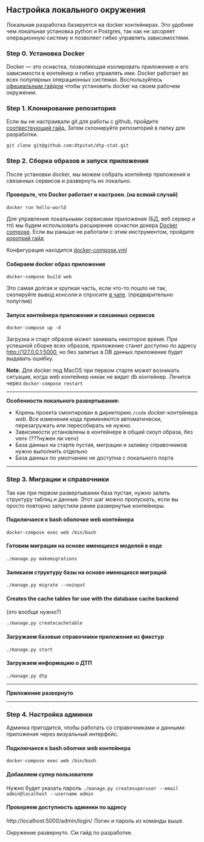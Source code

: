 ##  Настройка локального окружения
Локальная разработка базируется на docker контейнерах. Это удобнее чем локальная установка python и Postgres, так как не засоряет операционную систему и позволяет гибко управлять зависимостями.

### Step 0. Установка Docker
Docker — это оснастка, позволяющая изолировать приложение и его зависимости в контейнер и гибко управлять ими. Docker работает во всех популярных операционных системах. 
Воспользуйтесь [официальным гайдом](https://docs.docker.com/desktop/) чтобы установить docker на своем рабочем окружении.

### Step 1. Клонирование репозитория
Если вы не настраивали git для работы с github, пройдите [соотвествующий гайд.](https://docs.github.com/en/get-started/quickstart) Затем склонируйте репозиторий в папку для разработки.
```
git clone git@github.com:dtpstat/dtp-stat.git
``` 

### Step 2. Сборка образов и запуск приложения
После установки docker, мы можем собрать контейнер приложения и связанных сервисов и развернуть их локально.

#### Проверьте, что Docker работает и настроен. (на всякий случай) 
```
docker run hello-world
``` 
Для управления локальными сервисами приложения (БД, веб сервер и тп) 
мы будем использовать расширение оснастки докера [Docker compose](https://docs.docker.com/compose/). 
Если вы раньше не работали с этим инструментом, пройдите [короткий гайд](https://docs.docker.com/compose/gettingstarted/)

Конфигурация находится  [docker-compose.yml](./docker-compose.yml)

#### Собираем docker образ приложения
```
docker-compose build web
```
Это самая долгая и хрупкая часть, если что-то пошло не так, 
скопируйте вывод консоли и спросите [в чате](). (предварительно попуглив)

#### Запуск контейнера приложения и связанных сервисов
```
docker-compose up -d
``` 

Загрузка и старт образов может занимать некоторое время.  При успешной сборке всех образов, приложение станет доступно
по адресу http://127.0.0.1:5000, но без залитых в DB данных приложение будет выдавать ошибку.

**Note.** Для docker под MacOS  при первом старте может возникать ситуация,
когда web контейнер никак не видит db контейнер. Лечится через `docker-compose restart`

---
**Особенности локального развертывания:**
- Корень проекта смонтирован в дирикторию ```/code``` docker-контейнера *web*. Все изменения кода применяются автоматически, перезагружать или пересобирать не нужно.
- Зависимости установлены в контейнере в общий скоуп образа, без venv (???нужен ли venv)
- База  данных  на старте пустая, миграции и заливку справочников нужно выполнить отдельно
- База  данных по умолчанию не доступна с локального порта
---

### Step 3. Миграции и справочники
Так как при первом развертывании база пустая, нужно залить структуру таблиц и данные.
Этот шаг можно пропускать, если вы просто повторно запустили ранее развернутые контейнеры.

#### Подключаеся к bash оболочке web контейнера
```
docker-compose exec web /bin/bash
```

#### Готовим миграции на основе имеющихся моделей в коде
```
./manage.py makemigrations
```

####  Заливаем структуру базы на основе имеющихся миграций
```
./manage.py migrate --noinput
```
####  Creates the cache tables for use with the database cache backend
(это вообще нужно?)
```
./manage.py createcachetable
```

#### Загружаем базовые справочники приложения из фикстур
```
./manage.py start
```
#### Загружаем информацию о ДТП
```
./manage.py dtp
```

---

**Приложение развернуто**

---


### Step 4. Настройка админки
Админка пригодится, чтобы работать со справочниками и данными приложения через визуальный интерфейс.

#### Подключаеся к bash оболчке web контейнера

```docker-compose exec web /bin/bash```
 
#### Добавляем супер пользователя
Нужно будет указать пароль
```./manage.py createsuperuser --email admin@localhost --username admin```

#### Проверяем доступность админки по адресу
http://localhost:5000/admin/login/    Логин и пароль из команды выше.

Окружение развернуто. См гайд по разработке.